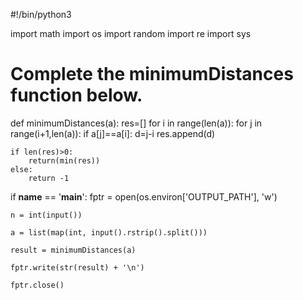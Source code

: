 #!/bin/python3

import math
import os
import random
import re
import sys

# Complete the minimumDistances function below.
def minimumDistances(a):
    res=[]
    for i in range(len(a)):
        for j in range(i+1,len(a)):
            if a[j]==a[i]:
                d=j-i
                res.append(d)
    
    if len(res)>0:
        return(min(res))
    else:
        return -1


if __name__ == '__main__':
    fptr = open(os.environ['OUTPUT_PATH'], 'w')

    n = int(input())

    a = list(map(int, input().rstrip().split()))

    result = minimumDistances(a)

    fptr.write(str(result) + '\n')

    fptr.close()
